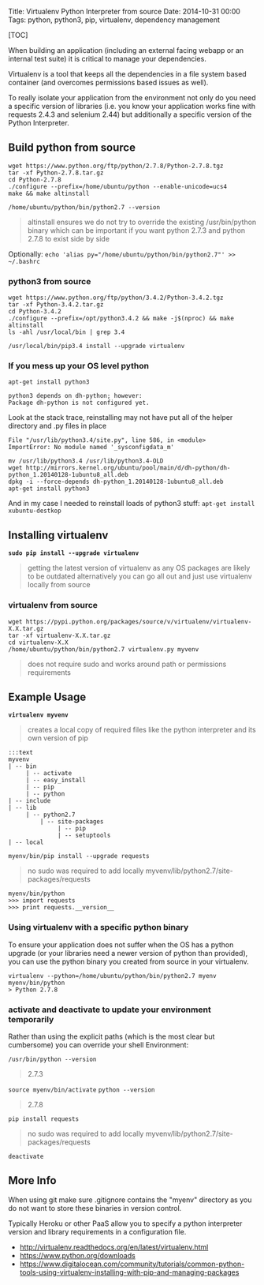 Title: Virtualenv Python Interpreter from source
Date: 2014-10-31 00:00
Tags: python, python3, pip, virtualenv, dependency management

[TOC]

When building an application (including an external facing webapp or an internal test suite) it is critical to manage your dependencies.

Virtualenv is a tool that keeps all the dependencies in a file system based container (and overcomes permissions based issues as well).

To really isolate your application from the environment not only do you need a specific version of libraries (i.e. you know your application works fine with requests 2.4.3 and selenium 2.44) but additionally a specific version of the Python Interpreter.


## Build python from source

    wget https://www.python.org/ftp/python/2.7.8/Python-2.7.8.tgz
    tar -xf Python-2.7.8.tar.gz
    cd Python-2.7.8
    ./configure --prefix=/home/ubuntu/python --enable-unicode=ucs4
    make && make altinstall
    
    /home/ubuntu/python/bin/python2.7 --version

> altinstall ensures we do not try to override the existing /usr/bin/python binary which can be important if you want python 2.7.3 and python 2.7.8 to exist side by side

Optionally: `echo 'alias py="/home/ubuntu/python/bin/python2.7"' >> ~/.bashrc`

### python3 from source

    wget https://www.python.org/ftp/python/3.4.2/Python-3.4.2.tgz
    tar -xf Python-3.4.2.tar.gz
    cd Python-3.4.2
    ./configure --prefix=/opt/python3.4.2 && make -j$(nproc) && make altinstall
    ls -ahl /usr/local/bin | grep 3.4
    
    /usr/local/bin/pip3.4 install --upgrade virtualenv

### If you mess up your OS level python

`apt-get install python3`

    python3 depends on dh-python; however:
    Package dh-python is not configured yet.

Look at the stack trace, reinstalling may not have put all of the helper directory and .py files in place

    File "/usr/lib/python3.4/site.py", line 586, in <module>
    ImportError: No module named '_sysconfigdata_m'
	
    mv /usr/lib/python3.4 /usr/lib/python3.4-OLD
    wget http://mirrors.kernel.org/ubuntu/pool/main/d/dh-python/dh-python_1.20140128-1ubuntu8_all.deb
    dpkg -i --force-depends dh-python_1.20140128-1ubuntu8_all.deb
    apt-get install python3


And in my case I needed to reinstall loads of python3 stuff: `apt-get install xubuntu-destkop`
    
## Installing virtualenv

**`sudo pip install --upgrade virtualenv`**
> getting the latest version of virtualenv as any OS packages are likely to be outdated
> alternatively you can go all out and just use virtualenv locally from source

### virtualenv from source
   
    wget https://pypi.python.org/packages/source/v/virtualenv/virtualenv-X.X.tar.gz
    tar -xf virtualenv-X.X.tar.gz
    cd virtualenv-X.X
    /home/ubuntu/python/bin/python2.7 virtualenv.py myvenv

> does not require sudo and works around path or permissions requirements

## Example Usage

**`virtualenv myvenv`**
> creates a local copy of required files like the python interpreter and its own version of pip

    :::text
    myvenv
    | -- bin
         | -- activate
         | -- easy_install
         | -- pip
         | -- python
    | -- include
    | -- lib
         | -- python2.7
             | -- site-packages
                  | -- pip
                  | -- setuptools
    | -- local
    
    
`myenv/bin/pip install --upgrade requests`
> no sudo was required to add locally myvenv/lib/python2.7/site-packages/requests

    myenv/bin/python
    >>> import requests
    >>> print requests.__version__



### Using virtualenv with a specific python binary

To ensure your application does not suffer when the OS has a python upgrade (or your libraries need a newer version of python than provided), you can use the python binary you created from source in your virtualenv.

    virtualenv --python=/home/ubuntu/python/bin/python2.7 myenv
    myenv/bin/python
    > Python 2.7.8


### activate and deactivate to update your environment temporarily

Rather than using the explicit paths (which is the most clear but cumbersome) you can override your shell Environment:

`/usr/bin/python --version`
> 2.7.3

`source myenv/bin/activate`
`python --version`
> 2.7.8

`pip install requests`
> no sudo was required to add locally myvenv/lib/python2.7/site-packages/requests

`deactivate`



## More Info

When using git make sure .gitignore contains the "myenv" directory as you do not want to store these binaries in version control.

Typically Heroku or other PaaS allow you to specify a python interpreter version and library requirements in a configuration file.

- <http://virtualenv.readthedocs.org/en/latest/virtualenv.html>
- <https://www.python.org/downloads>
- <https://www.digitalocean.com/community/tutorials/common-python-tools-using-virtualenv-installing-with-pip-and-managing-packages>
